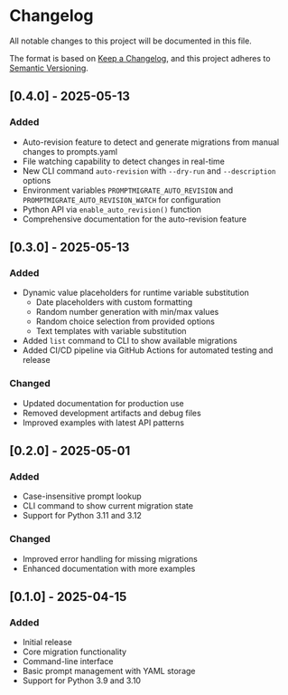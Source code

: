 # Changelog

All notable changes to this project will be documented in this file.

The format is based on [Keep a Changelog](https://keepachangelog.com/en/1.0.0/),
and this project adheres to [Semantic Versioning](https://semver.org/spec/v2.0.0.html).

## [0.4.0] - 2025-05-13

### Added
- Auto-revision feature to detect and generate migrations from manual changes to prompts.yaml
- File watching capability to detect changes in real-time
- New CLI command `auto-revision` with `--dry-run` and `--description` options
- Environment variables `PROMPTMIGRATE_AUTO_REVISION` and `PROMPTMIGRATE_AUTO_REVISION_WATCH` for configuration
- Python API via `enable_auto_revision()` function
- Comprehensive documentation for the auto-revision feature

## [0.3.0] - 2025-05-13

### Added
- Dynamic value placeholders for runtime variable substitution
  - Date placeholders with custom formatting
  - Random number generation with min/max values
  - Random choice selection from provided options
  - Text templates with variable substitution
- Added `list` command to CLI to show available migrations
- Added CI/CD pipeline via GitHub Actions for automated testing and release

### Changed
- Updated documentation for production use
- Removed development artifacts and debug files
- Improved examples with latest API patterns

## [0.2.0] - 2025-05-01

### Added
- Case-insensitive prompt lookup
- CLI command to show current migration state
- Support for Python 3.11 and 3.12

### Changed
- Improved error handling for missing migrations
- Enhanced documentation with more examples

## [0.1.0] - 2025-04-15

### Added
- Initial release
- Core migration functionality
- Command-line interface
- Basic prompt management with YAML storage
- Support for Python 3.9 and 3.10
